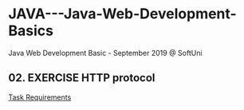 # JAVA---Java-Web-Development-Basics
Java Web Development Basic - September 2019 @ SoftUni

## 02. EXERCISE HTTP protocol  
[Task Requirements](././02_EXERCISE%20_HTTP_protocol/docs/README.md%232#2)

